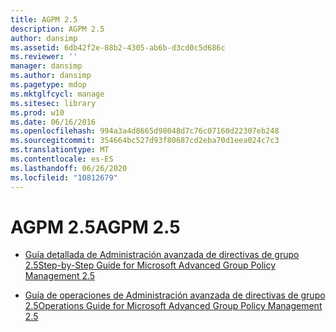 ```yaml
---
title: AGPM 2.5
description: AGPM 2.5
author: dansimp
ms.assetid: 6db42f2e-88b2-4305-ab6b-d3cd0c5d686c
ms.reviewer: ''
manager: dansimp
ms.author: dansimp
ms.pagetype: mdop
ms.mktglfcycl: manage
ms.sitesec: library
ms.prod: w10
ms.date: 06/16/2016
ms.openlocfilehash: 994a3a4d8665d98048d7c76c07160d22307eb248
ms.sourcegitcommit: 354664bc527d93f80687cd2eba70d1eea024c7c3
ms.translationtype: MT
ms.contentlocale: es-ES
ms.lasthandoff: 06/26/2020
ms.locfileid: "10812679"
---
```

# <span data-ttu-id="34ede-103">AGPM 2.5</span><span class="sxs-lookup"><span data-stu-id="34ede-103">AGPM 2.5</span></span>


-   [<span data-ttu-id="34ede-104">Guía detallada de Administración avanzada de directivas de grupo 2.5</span><span class="sxs-lookup"><span data-stu-id="34ede-104">Step-by-Step Guide for Microsoft Advanced Group Policy Management 2.5</span></span>](step-by-step-guide-for-microsoft-advanced-group-policy-management-25.md)

-   [<span data-ttu-id="34ede-105">Guía de operaciones de Administración avanzada de directivas de grupo 2.5</span><span class="sxs-lookup"><span data-stu-id="34ede-105">Operations Guide for Microsoft Advanced Group Policy Management 2.5</span></span>](operations-guide-for-microsoft-advanced-group-policy-management-25.md)

 

 





